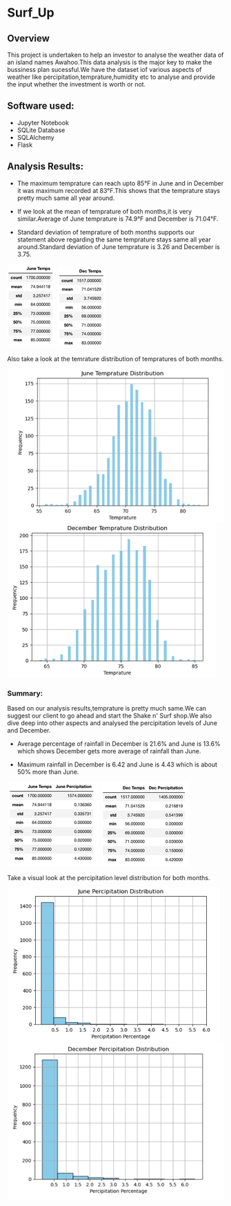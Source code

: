# Surf_Up

## Overview

This project is undertaken to help an investor to analyse the weather data of an island names Awahoo.This data analysis is the major key to make the bussiness plan sucessful.We have the dataset iof various aspects of weather like percipitation,temprature,humidity etc to analyse and provide the input whether the investment is worth or not.

## Software used:

- Jupyter Notebook
- SQLite Database
- SQLAlchemy
- Flask

 
## Analysis Results:

- The maximum temprature can reach upto 85°F in June and in December it was maximum recorded at 83°F.This shows that the temprature stays pretty much same all year around.

- If we look at the mean of temprature of both months,it is very similar.Average of June temprature is 74.9°F and December is 71.04°F.

- Standard deviation of temprature of both months supports our statement above regarding the same temprature stays same all year around.Standard deviation of June temprature is 3.26 and December is 3.75.

![1.png](Resources/1.png) ![2.png](Resources/2.png)

Also take a look at the temrature distribution of tempratures of both months.

![3.png](Resources/3.png) ![2.png](Resources/4.png)


### Summary: 

Based on our analysis results,temprature is pretty much same.We can suggest our client to go ahead and start the Shake n' Surf shop.We also dive deep into other aspects and analysed the percipitation levels of June and December.

- Average percentage of rainfall in December is 21.6% and June is 13.6% which shows December gets more average of rainfall than June.

- Maximum rainfall in December is 6.42 and June is 4.43 which is about 50% more than June.

![5.png](Resources/5.png) ![6.png](Resources/6.png)

Take a visual look at the percipitation level distribution for both months.

![7.png](Resources/7.png) ![8.png](Resources/8.png)






